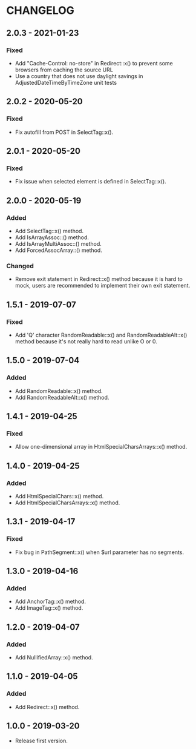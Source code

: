 # CHANGELOG

## 2.0.3 - 2021-01-23

### Fixed

- Add "Cache-Control: no-store" in Redirect::x() to prevent some browsers from caching the source URL
- Use a country that does not use daylight savings in AdjustedDateTimeByTimeZone unit tests

## 2.0.2 - 2020-05-20

### Fixed

- Fix autofill from POST in SelectTag::x().

## 2.0.1 - 2020-05-20

### Fixed

- Fix issue when selected element is defined in SelectTag::x().

## 2.0.0 - 2020-05-19

### Added

- Add SelectTag::x() method.
- Add IsArrayAssoc::() method.
- Add IsArrayMultiAssoc::() method.
- Add ForcedAssocArray::() method.

### Changed

- Remove exit statement in Redirect::x() method because it is hard to mock, users are recommended to implement their own exit statement.

## 1.5.1 - 2019-07-07

### Fixed

- Add 'Q' character RandomReadable::x() and RandomReadableAlt::x() method because it's not really hard to read unlike O or 0.

## 1.5.0 - 2019-07-04

### Added

- Add RandomReadable::x() method.
- Add RandomReadableAlt::x() method.

## 1.4.1 - 2019-04-25

### Fixed

- Allow one-dimensional array in HtmlSpecialCharsArrays::x() method.

## 1.4.0 - 2019-04-25

### Added

- Add HtmlSpecialChars::x() method.
- Add HtmlSpecialCharsArrays::x() method.

## 1.3.1 - 2019-04-17

### Fixed

- Fix bug in PathSegment::x() when $url parameter has no segments.

## 1.3.0 - 2019-04-16

### Added

- Add AnchorTag::x() method.
- Add ImageTag::x() method.

## 1.2.0 - 2019-04-07

### Added

- Add NullifiedArray::x() method.

## 1.1.0 - 2019-04-05

### Added

- Add Redirect::x() method.

## 1.0.0 - 2019-03-20

- Release first version.